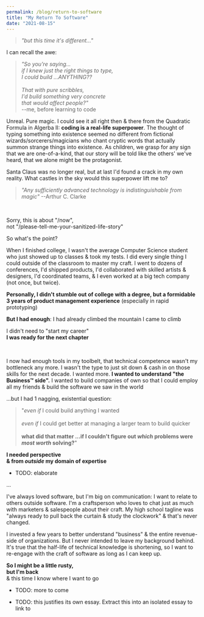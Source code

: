 ```yaml
---
permalink: /blog/return-to-software
title: "My Return To Software"
date: "2021-08-15"
---
```


> _"but this time it's different..."_

<!-- excerpt -->


<!---
* TI-84
* Movie: The Social Network
* MHacks IV

* \>SH
* Hack The Planet
* QCOM
* Game Design

* Eship "education"
* digital nomad gone stale (why?)
* audience-focused bootstrapping
* sales bootcamp
* Woven
* Tiago+GTD (jet-rocketed into post-rat economy of twitter, so the next chapter is twitter era)

* Writer's Bloc
* Kenzie Academy
* the diagnosis
* Britannica (from geography to geopolitics to world history to The Western Canon to The Liberal Arts)
-->

I can recall the awe:

> _"So you're saying...<br />if I knew just the right things to type,<br />I could build ...ANYTHING??<br /><br />That with pure scribbles,<br />I'd build something very concrete<br />that would affect people?"_<br />--me, before learning to code

Unreal. Pure magic. I could see it all right then & there from the Quadratic Formula in Algerba II: **coding is a real-life superpower**. The thought of typing something into existence seemed no different from fictional wizards/sorcerers/magicians who chant cryptic words that actually summon strange things into existence. As children, we grasp for any sign that we are one-of-a-kind, that our story will be told like the others' we've heard, that we alone might be the protagonist.

Santa Claus was no longer real, but at last I'd found a crack in my own reality. What castles in the sky would this superpower lift me to?

> _"Any sufficiently advanced technology is indistinguishable from magic"_ --Arthur C. Clarke

<br />

Sorry, this is about "/now",
<br />not "/please-tell-me-your-sanitized-life-story"

So what's the point?

When I  finished college, I wasn't the average Computer Science student who just showed up to classes & took my tests. I did every single thing I could outside of the classroom to master my craft. I went to dozens of  conferences, I'd shipped products, I'd collaborated with skilled artists & designers, I'd coordinated teams, & I even worked at a big tech company (not once, but twice).

**Personally, I didn't stumble out of college with a degree, but a formidable 3 years of product management experience** (especially in rapid prototyping)

**But I had enough**: I had already climbed the mountain I came to climb

I didn't need to "start my career"
<br />**I was ready for the next chapter**

<br />

I now had enough tools in my toolbelt, that technical competence wasn't my bottleneck any more. I wasn't the type to just sit down & cash in on those skills for the next decade. I wanted more. **I wanted to understand "the Business™ side".** I wanted to build companies of own so that I could employ all my friends & build the software we saw in the world

...but I had 1 nagging, existential question:

> "_even if_ I could build anything I wanted<br /><br />_even if_ I could get better at managing a larger team to build quicker<br /><br />**what did that matter ...if I couldn't figure out _which_ problems were _most worth_ solving?**"

**I needed perspective<br />& from _outside_ my domain of expertise**

* TODO: elaborate

...

I've always loved software, but I'm big on communication: I want to relate to others outside software. I'm a craftsperson who loves to chat just as much with marketers & salespeople about their craft. My high school tagline was "always ready to pull back the curtain & study the clockwork" & that's never changed.

I invested a few years to better understand "business" & the entire revenue-side of organizations. But I never intended to leave my background behind. It's true that the half-life of technical knowledge is shortening, so I want to re-engage with the craft of software as long as I can keep up.

**So I might be a little rusty,
<br />but I'm back**
<br/>& this time I know where I want to go

* TODO: more to come

* TODO: this justifies its own essay. Extract this into an isolated essay to link to



<!---
I started my coding journey before college & before I knew it was a well-paying career path (even though that helped me to commit long-term). If it were any other way, I wouldn't find myself constantly returning to it after time off.  Sure, it's something I enjoy, but it's always for a different purpose:
-->



<!---
3 questions 

I got obsessed with distribution.

& now I'm back at  the begininning: great product is what matters. Turns out "distribution" is a double-edged sword: however good or bad your  product/service is, good distribution merely spreads the word faster. In this sense, poor distribution is an advantage because it gives you room to experiment & fail brutally without permanent reputational damage, even if I'm oversimplifying.

If my life were a video game, this is like I beat the game once  already, so I'm ready to come back to the first level.
-->

<!---
software -> entrepreneurship -> digital marketing -> sales -> writer -> software (but this time it's different) -> DevRel??? No-Code Ops?? solo-creator?? startup mercenary??
-->
